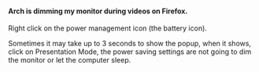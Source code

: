 #### Arch is dimming my monitor during videos on Firefox.

Right click on the power management icon (the battery icon).

Sometimes it may take up to 3 seconds to show the popup, when it shows, click on Presentation Mode, the power saving settings are not going to dim the monitor or let the computer sleep.